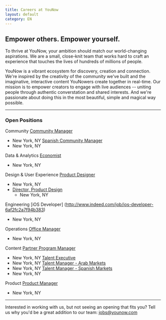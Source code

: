 ```yaml
---
title: Careers at YouNow
layout: default
category: EN
---
```

## Empower others. Empower yourself.

To thrive at YouNow, your ambition should match our world-changing aspirations. We are a small, close-knit team that works hard to craft an experience that touches the lives of hundreds of millions of people.

YouNow is a vibrant ecosystem for discovery, creation and connection. We're inspired by the creativity of the community we've built and the imaginative, interactive content YouNowers create together in real-time. Our mission is to empower creators to engage with live audiences -- uniting people through authentic converstation and shared interests. And we're passionate about doing this in the most beautiful, simple and magical way possible.

---

<div id="jobsColumns" note="do not edit this line">
<div id="column1" note="do not edit this line">

### Open Positions

Community 
[Community Manager](http://www.indeed.com/job/community-manager-ec423aa225d31f93)
 - New York, NY
[Spanish Community Manager](http://www.indeed.com/job/spanish-community-manager-232226af95da87ec)
 - New York, NY

Data & Analytics
[Economist](http://www.indeed.com/job/economist-cff6159426a74d82)
  - New York, NY

Design & User Experience
[Product Designer](http://www.indeed.com/job/product-designer-32cc54da1dfb228a)
  - New York, NY
- [Director, Product Design](http://www.indeed.com/job/director-product-design-7d1284466b02a612)
  - New York, NY

Engineering
[iOS Developer] (http://www.indeed.com/job/ios-developer-6af2fc2a7f94b383)
  - New York, NY

</div note="do not edit this line">
<div id="column2" note="do not edit this line">

Operations
[Office Manager](http://www.indeed.com/job/office-manager-7bad5cd53afbc1ed)
  - New York, NY

Content
[Partner Program Manager](http://www.indeed.com/job/partner-program-manager-9dca7a0aa2cc087e)
  - New York, NY
[Talent Executive](http://www.indeed.com/job/talent-executive-1557ed08943a837e)
  - New York, NY
[Talent Manager - Arab Markets](http://www.indeed.com/job/talent-manager-arab-markets-46af7f95d65d25dc)
  - New York, NY
[Talent Manager - Spanish Markets](http://www.indeed.com/job/talent-manager-spanish-markets-1df170ee252ef477)
  - New York, NY

Product
[Product Manager](http://www.indeed.com/job/product-manager-4869b6bc4fb4de47)
  - New York, NY

</div note="do not edit this line">
</div note="do not edit this line">
    
---

Interested in working with us, but not seeing an opening that fits you? Tell us why you'd be a great addition to our team: [jobs@younow.com](jobs@younow.com)
